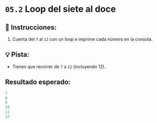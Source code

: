 # `05.2` Loop del siete al doce

## 📝 Instrucciones: 

1. Cuenta del `7` al `12` con un loop e imprime cada número en la consola.

## 💡 Pista:

+ Tienes que recorrer de `7` a `12` (incluyendo 12).

## Resultado esperado:

```js
7
8
9
10
11
12
```


